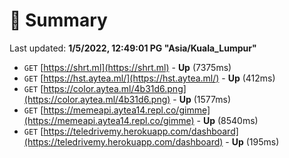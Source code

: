 # 📖 Summary
Last updated: **1/5/2022, 12:49:01 PG "Asia/Kuala_Lumpur"**

- `GET` [https://shrt.ml](https://shrt.ml) - **Up** (7375ms)
- `GET` [https://hst.aytea.ml/](https://hst.aytea.ml/) - **Up** (412ms)
- `GET` [https://color.aytea.ml/4b31d6.png](https://color.aytea.ml/4b31d6.png) - **Up** (1577ms)
- `GET` [https://memeapi.aytea14.repl.co/gimme](https://memeapi.aytea14.repl.co/gimme) - **Up** (8540ms)
- `GET` [https://teledrivemy.herokuapp.com/dashboard](https://teledrivemy.herokuapp.com/dashboard) - **Up** (195ms)
